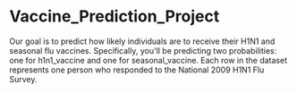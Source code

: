# Vaccine_Prediction_Project
Our goal is to predict how likely individuals are to receive their H1N1 and seasonal flu vaccines. Specifically, you'll be predicting two probabilities: one for h1n1_vaccine and one for seasonal_vaccine.
Each row in the dataset represents one person who responded to the National 2009 H1N1 Flu Survey.
